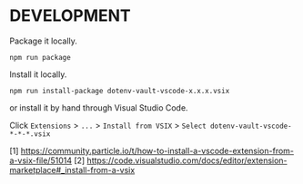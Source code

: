 # DEVELOPMENT

Package it locally.

```
npm run package
```

Install it locally.

```
npm run install-package dotenv-vault-vscode-x.x.x.vsix
```

or install it by hand through Visual Studio Code.

Click `Extensions` > `...` > `Install from VSIX` > `Select dotenv-vault-vscode-*-*-*.vsix`

[1] https://community.particle.io/t/how-to-install-a-vscode-extension-from-a-vsix-file/51014
[2] https://code.visualstudio.com/docs/editor/extension-marketplace#_install-from-a-vsix

